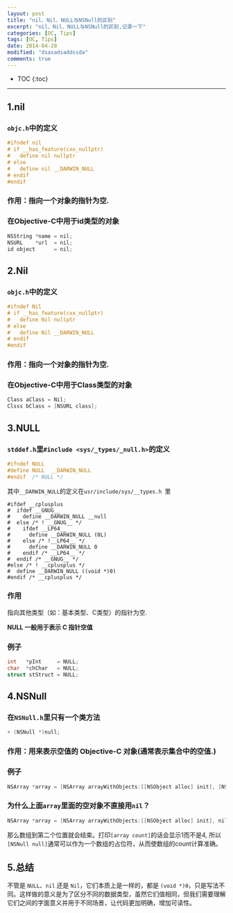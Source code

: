 ```yaml
---
layout: post
title: "nil、Nil、NULL与NSNull的区别"
excerpt: "nil、Nil、NULL与NSNull的区别,记录一下"
categories: [OC, Tips]
tags: [OC, Tips]
date: 2014-04-20 
modified: "dsasadsaddssda"
comments: true
---
```


* TOC
{:toc}
---

## 1.nil

### `objc.h`中的定义

```objective-c
#ifndef nil
# if __has_feature(cxx_nullptr)
#   define nil nullptr
# else
#   define nil __DARWIN_NULL
# endif
#endif
```

### 作用：指向一个对象的指针为空.

### 在Objective-C中用于id类型的对象

```objective-c
NSString *name = nil;
NSURL    *url  = nil;
id object      = nil;
```

## 2.Nil

### `objc.h`中的定义

```objective-c
#ifndef Nil
# if __has_feature(cxx_nullptr)
#   define Nil nullptr
# else
#   define Nil __DARWIN_NULL
# endif
#endif
```

### 作用：指向一个对象的指针为空.

### 在Objective-C中用于Class类型的对象

```objective-c
Class aClass = Nil;
Clsss bClass = [NSURL class];
```

## 3.NULL

### `stddef.h`里`#include <sys/_types/_null.h>`的定义

```objective-c
#ifndef NULL 
#define NULL  __DARWIN_NULL
#endif  /* NULL */
```

其中`__DARWIN_NULL`的定义在`usr/include/sys/__types.h `里

```
#ifdef __cplusplus
#  ifdef __GNUG__
#    define __DARWIN_NULL __null
#  else /* ! __GNUG__ */
#    ifdef __LP64__
#      define __DARWIN_NULL (0L)
#    else /* !__LP64__ */
#      define __DARWIN_NULL 0
#    endif /* __LP64__ */
#  endif /* __GNUG__ */
#else /* ! __cplusplus */
#  define __DARWIN_NULL ((void *)0)
#endif /* __cplusplus */
```

### 作用

指向其他类型（如：基本类型、C类型）的指针为空.

**NULL 一般用于表示 C 指针空值**

### 例子

```objective-c
int   *pInt     = NULL;
char  *chChar   = NULL;
struct stStruct = NULL;
```

## 4.NSNull

### 在`NSNull.h`里只有一个类方法

```objective-c
+ (NSNull *)null;
```

### 作用：用来表示空值的 Objective-C 对象(通常表示集合中的空值.)

### 例子

```objective-c
NSArray *array = [NSArray arrayWithObjects:[[NSObject alloc] init], [NSNull null], [[NSObject alloc] init], [[NSObject alloc] init], nil];
```

### 为什么上面`array`里面的空对象不直接用`nil`？

```objective-c
NSArray *array = [NSArray arrayWithObjects:[[NSObject alloc] init], nil,  [[NSObject alloc] init], [[NSObject alloc] init], nil];
```

那么数组到第二个位置就会结束。打印`[array count]`的话会显示1而不是4,
所以`[NSNull null]`通常可以作为一个数组的占位符，从而使数组的count计算准确。

## 5.总结

不管是 `NULL`、`nil` 还是 `Nil`，它们本质上是一样的，都是 `(void *)0`，只是写法不同。这样做的意义是为了区分不同的数据类型，虽然它们值相同，但我们需要理解它们之间的字面意义并用于不同场景，让代码更加明确，增加可读性。